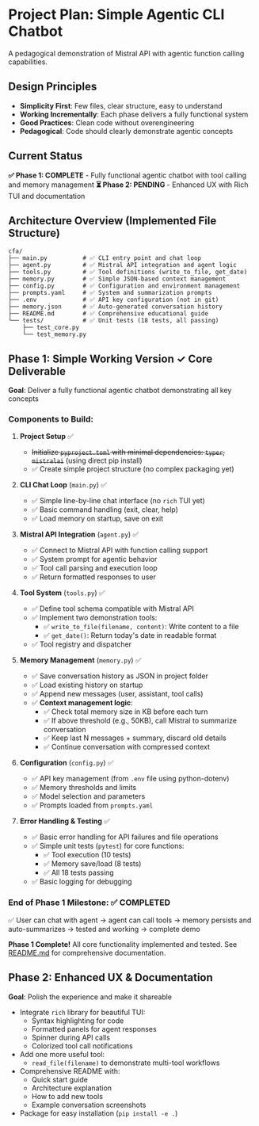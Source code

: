 # Project Plan: Simple Agentic CLI Chatbot

A pedagogical demonstration of Mistral API with agentic function calling capabilities.

## Design Principles
- **Simplicity First**: Few files, clear structure, easy to understand
- **Working Incrementally**: Each phase delivers a fully functional system
- **Good Practices**: Clean code without overengineering
- **Pedagogical**: Code should clearly demonstrate agentic concepts

## Current Status

**✅ Phase 1: COMPLETE** - Fully functional agentic chatbot with tool calling and memory management
**⏳ Phase 2: PENDING** - Enhanced UX with Rich TUI and documentation

## Architecture Overview (Implemented File Structure)
```
cfa/
├── main.py          # ✅ CLI entry point and chat loop
├── agent.py         # ✅ Mistral API integration and agent logic
├── tools.py         # ✅ Tool definitions (write_to_file, get_date)
├── memory.py        # ✅ Simple JSON-based context management
├── config.py        # ✅ Configuration and environment management
├── prompts.yaml     # ✅ System and summarization prompts
├── .env             # ✅ API key configuration (not in git)
├── memory.json      # ✅ Auto-generated conversation history
├── README.md        # ✅ Comprehensive educational guide
└── tests/           # ✅ Unit tests (18 tests, all passing)
    ├── test_core.py
    └── test_memory.py
```

## Phase 1: Simple Working Version ✓ Core Deliverable
**Goal**: Deliver a fully functional agentic chatbot demonstrating all key concepts

### Components to Build:
1. **Project Setup** ✅
   - ~~Initialize `pyproject.toml` with minimal dependencies: `typer`, `mistralai`~~ (using direct pip install)
   - ✅ Create simple project structure (no complex packaging yet)

2. **CLI Chat Loop** (`main.py`) ✅
   - ✅ Simple line-by-line chat interface (no `rich` TUI yet)
   - ✅ Basic command handling (exit, clear, help)
   - ✅ Load memory on startup, save on exit

3. **Mistral API Integration** (`agent.py`) ✅
   - ✅ Connect to Mistral API with function calling support
   - ✅ System prompt for agentic behavior
   - ✅ Tool call parsing and execution loop
   - ✅ Return formatted responses to user

4. **Tool System** (`tools.py`) ✅
   - ✅ Define tool schema compatible with Mistral API
   - ✅ Implement two demonstration tools:
     - ✅ `write_to_file(filename, content)`: Write content to a file
     - ✅ `get_date()`: Return today's date in readable format
   - ✅ Tool registry and dispatcher

5. **Memory Management** (`memory.py`) ✅
   - ✅ Save conversation history as JSON in project folder
   - ✅ Load existing history on startup
   - ✅ Append new messages (user, assistant, tool calls)
   - ✅ **Context management logic**:
     - ✅ Check total memory size in KB before each turn
     - ✅ If above threshold (e.g., 50KB), call Mistral to summarize conversation
     - ✅ Keep last N messages + summary, discard old details
     - ✅ Continue conversation with compressed context

6. **Configuration** (`config.py`) ✅
   - ✅ API key management (from `.env` file using python-dotenv)
   - ✅ Memory thresholds and limits
   - ✅ Model selection and parameters
   - ✅ Prompts loaded from `prompts.yaml`

7. **Error Handling & Testing** ✅
   - ✅ Basic error handling for API failures and file operations
   - ✅ Simple unit tests (`pytest`) for core functions:
     - ✅ Tool execution (10 tests)
     - ✅ Memory save/load (8 tests)
     - ✅ All 18 tests passing
   - ✅ Basic logging for debugging

### End of Phase 1 Milestone: ✅ COMPLETED
✅ User can chat with agent → agent can call tools → memory persists and auto-summarizes → tested and working → complete demo

**Phase 1 Complete!** All core functionality implemented and tested. See [README.md](README.md) for comprehensive documentation.

## Phase 2: Enhanced UX & Documentation
**Goal**: Polish the experience and make it shareable

- Integrate `rich` library for beautiful TUI:
  - Syntax highlighting for code
  - Formatted panels for agent responses
  - Spinner during API calls
  - Colorized tool call notifications
- Add one more useful tool:
  - `read_file(filename)` to demonstrate multi-tool workflows
- Comprehensive README with:
  - Quick start guide
  - Architecture explanation
  - How to add new tools
  - Example conversation screenshots
- Package for easy installation (`pip install -e .`)

